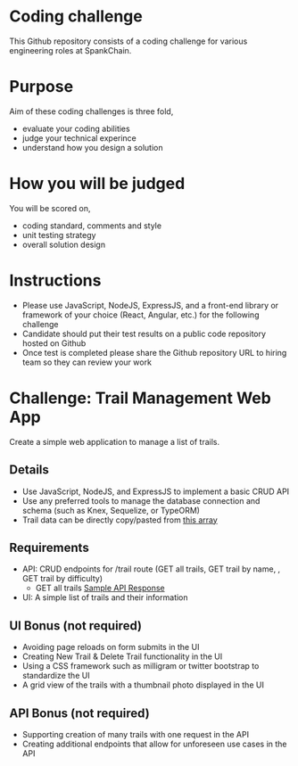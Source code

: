 # Coding challenge
This Github repository consists of a coding challenge for various engineering roles at SpankChain.

# Purpose
Aim of these coding challenges is three fold,

- evaluate your coding abilities
- judge your technical experince
- understand how you design a solution

# How you will be judged
You will be scored on,

- coding standard, comments and style
- unit testing strategy
- overall solution design

# Instructions

- Please use JavaScript, NodeJS, ExpressJS, and a front-end library or framework of your choice (React, Angular, etc.) for the following challenge
- Candidate should put their test results on a public code repository hosted on Github
- Once test is completed please share the Github repository URL to hiring team so they can review your work

# Challenge: Trail Management Web App

Create a simple web application to manage a list of trails.

## Details

- Use JavaScript, NodeJS, and ExpressJS to implement a basic CRUD API
- Use any preferred tools to manage the database connection and schema (such as Knex, Sequelize, or TypeORM)
- Trail data can be directly copy/pasted from [this array](https://gist.githubusercontent.com/pdubs/6df6ad3b3bb5640875fab5234dacdb30/raw/17ced06db226b9486dca46f18c8fe94f41887000/response.js)

## Requirements

- API: CRUD endpoints for /trail route (GET all trails, GET trail by name, , GET trail by difficulty)
  - GET all trails [Sample API Response](https://gist.githubusercontent.com/pdubs/6df6ad3b3bb5640875fab5234dacdb30/raw/17ced06db226b9486dca46f18c8fe94f41887000/response.js)
- UI: A simple list of trails and their information

## UI Bonus (not required)

- Avoiding page reloads on form submits in the UI
- Creating New Trail & Delete Trail functionality in the UI
- Using a CSS framework such as milligram or twitter bootstrap to standardize the UI
- A grid view of the trails with a thumbnail photo displayed in the UI

## API Bonus (not required)

- Supporting creation of many trails with one request in the API
- Creating additional endpoints that allow for unforeseen use cases in the API
